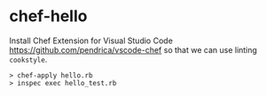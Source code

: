 # chef-hello

Install Chef Extension for Visual Studio Code https://github.com/pendrica/vscode-chef so that we can use linting `cookstyle`.

```
> chef-apply hello.rb
> inspec exec hello_test.rb
```
